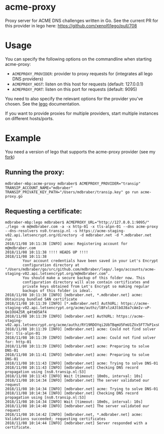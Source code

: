 # acme-proxy
Proxy server for ACME DNS challenges written in Go. See the current PR for this provider in lego here: https://github.com/xenolf/lego/pull/708

# Usage

You can specify the following options on the commandline when starting acme-proxy:
- `ACMEPROXY_PROVIDER`: provider to proxy requests for (integrates all lego DNS providers)
- `ACMEPROXY_HOST`: listen on this host for requests (default: 127.0.0.1)
- `ACMEPROXY_PORT`: listen on this port for requests (default: 9095)

You need to also specify the relevant options for the provider you've chosen. See the [lego](github.com/xenolf/lego) documentation. 

If you want to provide proxies for multiple providers, start multiple instances on different hosts/ports.

# Example
You need a version of lego that supports the acme-proxy provider (see my [fork](github.com/mdbraber/lego))

## Running the proxy:
```
mdbraber-mbp:acme-proxy mdbraber$ ACMEPROXY_PROVIDER="transip" TRANSIP_ACCOUNT_NAME="mdbraber" TRANSIP_PRIVATE_KEY_PATH="/Users/mdbraber/transip.key" go run acme-proxy.go
```

## Requesting a certificate:

```
mdbraber-mbp:lego mdbraber$ ACMEPROXY_URL="http://127.0.0.1:9095/" ./lego -m m@mdbraber.com -a -x http-01 -x tls-alpn-01 --dns acme-proxy --dns-resolvers ns0.transip.nl -s https://acme-staging-v02.api.letsencrypt.org/directory -d mdbraber.net -d *.mdbraber.net run
2018/11/08 10:11:38 [INFO] acme: Registering account for m@mdbraber.com
2018/11/08 10:11:38 !!!! HEADS UP !!!!
2018/11/08 10:11:38
		Your account credentials have been saved in your Let's Encrypt
		configuration directory at "/Users/mdbraber/go/src/github.com/mdbraber/lego/.lego/accounts/acme-staging-v02.api.letsencrypt.org/m@mdbraber.com".
		You should make a secure backup	of this folder now. This
		configuration directory will also contain certificates and
		private keys obtained from Let's Encrypt so making regular
		backups of this folder is ideal.
2018/11/08 10:11:38 [INFO] [mdbraber.net, *.mdbraber.net] acme: Obtaining bundled SAN certificate
2018/11/08 10:11:39 [INFO] [*.mdbraber.net] AuthURL: https://acme-staging-v02.api.letsencrypt.org/acme/authz/lBFxlzA3lbOJ8a7cAmIv-vP-Qe1OU4ZSR_q4tmD5Af4
2018/11/08 10:11:39 [INFO] [mdbraber.net] AuthURL: https://acme-staging-v02.api.letsencrypt.org/acme/authz/RY19RDOYqi2UbTBqmU5FmU1ZVx5FT7kP1xsO5dkodIc
2018/11/08 10:11:39 [INFO] [mdbraber.net] acme: Could not find solver for: tls-alpn-01
2018/11/08 10:11:39 [INFO] [mdbraber.net] acme: Could not find solver for: http-01
2018/11/08 10:11:39 [INFO] [mdbraber.net] acme: Preparing to solve DNS-01
2018/11/08 10:11:41 [INFO] [mdbraber.net] acme: Preparing to solve DNS-01
2018/11/08 10:11:43 [INFO] [mdbraber.net] acme: Trying to solve DNS-01
2018/11/08 10:11:43 [INFO] [mdbraber.net] Checking DNS record propagation using [ns0.transip.nl:53]
2018/11/08 10:11:43 [INFO] Wait [timeout: 10m0s, interval: 10s]
2018/11/08 10:14:34 [INFO] [mdbraber.net] The server validated our request
2018/11/08 10:14:34 [INFO] [mdbraber.net] acme: Trying to solve DNS-01
2018/11/08 10:14:34 [INFO] [mdbraber.net] Checking DNS record propagation using [ns0.transip.nl:53]
2018/11/08 10:14:34 [INFO] Wait [timeout: 10m0s, interval: 10s]
2018/11/08 10:14:40 [INFO] [mdbraber.net] The server validated our request
2018/11/08 10:14:42 [INFO] [mdbraber.net, *.mdbraber.net] acme: Validations succeeded; requesting certificates
2018/11/08 10:14:44 [INFO] [mdbraber.net] Server responded with a certificate.
```

